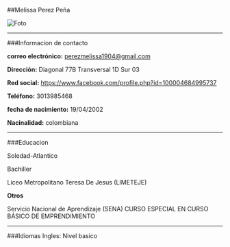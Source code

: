 ##Melissa Perez Peña


![Foto](https://avatars0.githubusercontent.com/u/57111817?s=400&u=721a9cb993d7e8f0d8955fde96ea6725a8b5dde9&v=4)

___

###Informacion de contacto


**correo electrónico:** <perezmelissa1904@gmail.com>

**Dirección:** Diagonal 77B Transversal 1D Sur 03

**Red social:** <https://www.facebook.com/profile.php?id=100004684995737>

**Teléfono:** 3013985468

**fecha de nacimiento:** 19/04/2002 

**Nacinalidad:** colombiana

___


###Educacion


Soledad-Atlantico

Bachiller

Liceo Metropolitano Teresa De Jesus (LIMETEJE)

**Otros** 

Servicio Nacional de Aprendizaje (SENA) CURSO ESPECIAL EN CURSO BÁSICO DE EMPRENDIMIENTO

___

###Idiomas
Ingles: 
Nivel basico
